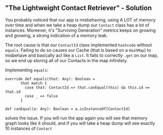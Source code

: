 "The Lightweight Contact Retriever" - Solution
-----------------------------------------------

You probably noticed that our app is misbehaving, using A LOT of memory over time and when we take a heap dump
 our `Contact` class has a lot of instances. 
 Moreever, it's "Surviving Generation" metrics keeps on growing and growing, a strong indication of a memory leak.
 
The root cause is that our `ContactId` class implemented `hashcode` without `equals`.
Failing to do so causes our Cache (that is based on a `HashMap`) to misbehave and basically act like a `List`.
It fails to correctly `.get` on our map, so we end up storing all of our Contacts in the map infinitely.

Implementing `equals`: 
``` 
override def equals(that: Any): Boolean =
       that match {
         case that: ContactId => that.canEqual(this) && this.id == that.id
         case _ => false
       }
       
def canEqual(a: Any): Boolean = a.isInstanceOf[ContactId]
```

solves the issue. If you will run the app again you will see that memory graph looks like it should, and
if you will take a heap dump will see exactly 10 instances of `Contact`
